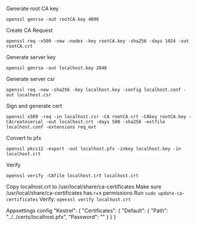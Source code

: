 Generate root CA key

`openssl genrsa -out rootCA.key 4096`

Create CA Request

`openssl req -x509 -new -nodes -key rootCA.key -sha256 -days 1024 -out rootCA.crt`

Generate server key

`openssl genrsa -out localhost.key 2048`

Generate server csr

`openssl req -new -sha256 -key localhost.key -config localhost.conf -out localhost.csr`

Sign and generate cert

`openssl x509 -req -in localhost.csr -CA rootCA.crt -CAkey rootCA.key -CAcreateserial -out localhost.crt -days 500 -sha256 -extfile localhost.conf -extensions req_ext`

Convert to pfx

`openssl pkcs12 -export -out localhost.pfx -inkey localhost.key -in localhost.crt`

Verify

`openssl verify -CAfile localhost.crt localhost.crt`

Copy localhost.crt to /usr/local/share/ca-certificates
Make sure /usr/local/share/ca-certificates has r+x permissions
Run `sudo update-ca-certificates`
Verify: `openssl verify localhost.crt`

Appsettings config
"Kestrel": {
    "Certificates": {
      "Default": {
        "Path": "../../certs/localhost.pfx",
        "Password": ""
      }
    }
  }